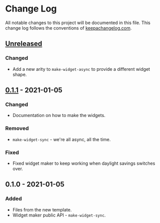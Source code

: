 # Change Log
All notable changes to this project will be documented in this file. This change log follows the conventions of [keepachangelog.com](http://keepachangelog.com/).

## [Unreleased]
### Changed
- Add a new arity to `make-widget-async` to provide a different widget shape.

## [0.1.1] - 2021-01-05
### Changed
- Documentation on how to make the widgets.

### Removed
- `make-widget-sync` - we're all async, all the time.

### Fixed
- Fixed widget maker to keep working when daylight savings switches over.

## 0.1.0 - 2021-01-05
### Added
- Files from the new template.
- Widget maker public API - `make-widget-sync`.

[Unreleased]: https://github.com/your-name/advent-19/compare/0.1.1...HEAD
[0.1.1]: https://github.com/your-name/advent-19/compare/0.1.0...0.1.1
